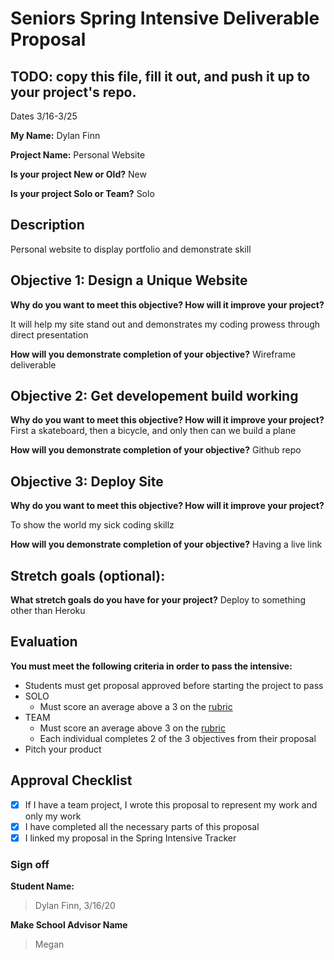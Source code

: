 # Seniors Spring Intensive Deliverable Proposal 

## TODO: copy this file, fill it out, and push it up to your project's repo.

Dates 3/16-3/25

**My Name:**
Dylan Finn

**Project Name:** 
Personal Website

**Is your project New or Old?**
New

**Is your project Solo or Team?**
Solo

## Description

Personal website to display portfolio and demonstrate skill 

## Objective 1: Design a Unique Website
**Why do you want to meet this objective? How will it improve your project?** 

It will help my site stand out and demonstrates my coding prowess through direct presentation

**How will you demonstrate completion of your objective?** 
Wireframe deliverable

## Objective 2: Get developement build working
**Why do you want to meet this objective? How will it improve your project?** 
First a skateboard, then a bicycle, and only then can we build a plane


**How will you demonstrate completion of your objective?** 
Github repo

## Objective 3: Deploy Site
**Why do you want to meet this objective? How will it improve your project?** 

To show the world my sick coding skillz

**How will you demonstrate completion of your objective?** 
Having a live link

## Stretch goals (optional):

**What stretch goals do you have for your project?**
Deploy to something other than Heroku

## Evaluation

**You must meet the following criteria in order to pass the intensive:**

- Students must get proposal approved before starting the project to pass
- SOLO
    - Must score an average above a 3 on the [rubric]
- TEAM
    - Must score an average above 3 on the [rubric]
    - Each individual completes 2 of the 3 objectives from their proposal
- Pitch your product


[rubric]:https://docs.google.com/document/d/1IOQDmohLBEBT-hyr-2vgw1mbZUNsq3fHxVfH0oRmVt0/edit



## Approval Checklist
- [X] If I have a team project, I wrote this proposal to represent my work and only my work
- [X] I have completed all the necessary parts of this proposal
- [X] I linked my proposal in the Spring Intensive Tracker

### Sign off

**Student Name:**                
> Dylan Finn, 3/16/20

**Make School Advisor Name**
> Megan